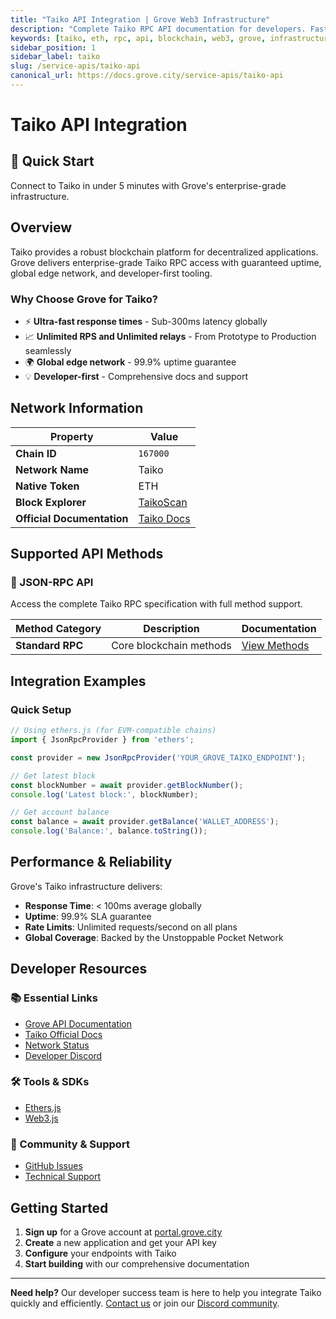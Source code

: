 ```yaml
---
title: "Taiko API Integration | Grove Web3 Infrastructure"
description: "Complete Taiko RPC API documentation for developers. Fast, reliable Taiko blockchain access with Grove's enterprise infrastructure. Get started in minutes."
keywords: [taiko, eth, rpc, api, blockchain, web3, grove, infrastructure, developers, integration]
sidebar_position: 1
sidebar_label: taiko
slug: /service-apis/taiko-api
canonical_url: https://docs.grove.city/service-apis/taiko-api
---
```


# Taiko API Integration

<div style={{background: "linear-gradient(135deg, #e91e63 0%, #f06292 100%)", color: "white", padding: "1.5rem", borderRadius: "8px", margin: "1rem 0"}}>
  <h2 style={{color: "white", marginTop: 0}}>🚀 Quick Start</h2>
  <p style={{marginBottom: 0, fontSize: "1.1rem"}}>Connect to Taiko in under 5 minutes with Grove's enterprise-grade infrastructure.</p>
</div>

## Overview

Taiko provides a robust blockchain platform for decentralized applications. Grove delivers enterprise-grade Taiko RPC access with guaranteed uptime, global edge network, and developer-first tooling.

### Why Choose Grove for Taiko?

- ⚡ **Ultra-fast response times** - Sub-300ms latency globally
- 📈 **Unlimited RPS and Unlimited relays** - From Prototype to Production seamlessly
- 🌍 **Global edge network** - 99.9% uptime guarantee
- 💡 **Developer-first** - Comprehensive docs and support

## Network Information

| Property | Value |
|----------|-------|
| **Chain ID** | `167000` |
| **Network Name** | Taiko |
| **Native Token** | ETH |
| **Block Explorer** | [TaikoScan](https://taikoscan.io) |
| **Official Documentation** | [Taiko Docs](https://docs.taiko.xyz/) |

## Supported API Methods

### 🔌 JSON-RPC API
Access the complete Taiko RPC specification with full method support.

| Method Category | Description | Documentation |
|-----------------|-------------|---------------|
| **Standard RPC** | Core blockchain methods | [View Methods](../grove-api/api-definition/definition#json-rpc-supported-methods) |

## Integration Examples

### Quick Setup

```javascript
// Using ethers.js (for EVM-compatible chains)
import { JsonRpcProvider } from 'ethers';

const provider = new JsonRpcProvider('YOUR_GROVE_TAIKO_ENDPOINT');

// Get latest block
const blockNumber = await provider.getBlockNumber();
console.log('Latest block:', blockNumber);

// Get account balance
const balance = await provider.getBalance('WALLET_ADDRESS');
console.log('Balance:', balance.toString());
```

## Performance & Reliability

Grove's Taiko infrastructure delivers:

- **Response Time**: < 100ms average globally
- **Uptime**: 99.9% SLA guarantee  
- **Rate Limits**: Unlimited requests/second on all plans
- **Global Coverage**: Backed by the Unstoppable Pocket Network

## Developer Resources

### 📚 Essential Links
- [Grove API Documentation](../grove-api/overview/grove-api)
- [Taiko Official Docs](https://docs.taiko.xyz/)
- [Network Status](https://status.grove.city)
- [Developer Discord](https://discord.gg/build-with-grove)

### 🛠️ Tools & SDKs
- [Ethers.js](https://docs.ethers.io/)
- [Web3.js](https://web3js.readthedocs.io/)

### 💬 Community & Support
- [GitHub Issues](https://github.com/buildwithgrove/path)  
- [Technical Support](https://discord.com/channels/824324475256438814/1150805396085293106)

## Getting Started

1. **Sign up** for a Grove account at [portal.grove.city](https://portal.grove.city)
2. **Create** a new application and get your API key
3. **Configure** your endpoints with Taiko
4. **Start building** with our comprehensive documentation

---

<div style={{background: "#f8f9fa", padding: "1rem", borderLeft: "4px solid #007bff", margin: "1rem 0"}}>
  <strong>Need help?</strong> Our developer success team is here to help you integrate Taiko quickly and efficiently. <a href="mailto:portal@grove.city">Contact us</a> or join our <a href="https://discord.gg/build-with-grove">Discord community</a>.
</div>
